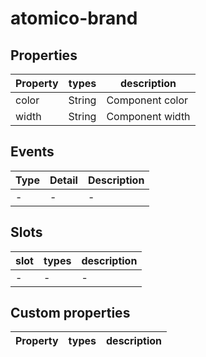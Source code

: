 # atomico-brand

## Properties

| Property | types  | description     |
| -------- | ------ | --------------- |
| color    | String | Component color |
| width    | String | Component width |

## Events

| Type | Detail | Description |
| ---- | ------ | ----------- |
| -    | -      | -           |

## Slots

| slot | types | description |
| ---- | ----- | ----------- |
| -    | -     | -           |

## Custom properties

| Property | types | description |
| -------- | ----- | ----------- |
